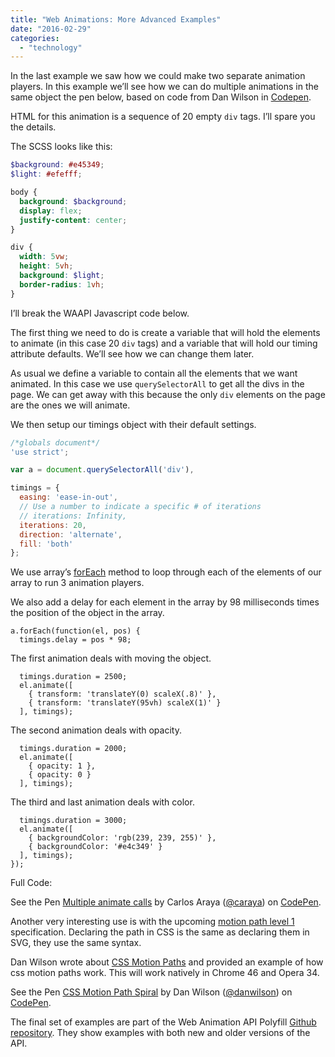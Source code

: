 ```yaml
---
title: "Web Animations: More Advanced Examples"
date: "2016-02-29"
categories: 
  - "technology"
---
```


In the last example we saw how we could make two separate animation players. In this example we’ll see how we can do multiple animations in the same object the pen below, based on code from Dan Wilson in [Codepen](http://codepen.io/danwilson/pen/PqxvJo/).

HTML for this animation is a sequence of 20 empty `div` tags. I’ll spare you the details.

The SCSS looks like this:

```scss
$background: #e45349;
$light: #efefff;

body {
  background: $background;
  display: flex;
  justify-content: center;
}

div {
  width: 5vw;
  height: 5vh;
  background: $light;
  border-radius: 1vh;
}
```

I’ll break the WAAPI Javascript code below.

The first thing we need to do is create a variable that will hold the elements to animate (in this case 20 `div` tags) and a variable that will hold our timing attribute defaults. We’ll see how we can change them later.

As usual we define a variable to contain all the elements that we want animated. In this case we use `querySelectorAll` to get all the divs in the page. We can get away with this because the only `div` elements on the page are the ones we will animate.

We then setup our timings object with their default settings.

```javascript
/*globals document*/
'use strict';

var a = document.querySelectorAll('div'),

timings = {
  easing: 'ease-in-out',
  // Use a number to indicate a specific # of iterations
  // iterations: Infinity, 
  iterations: 20,
  direction: 'alternate',
  fill: 'both'
};
```

We use array’s [forEach](https://developer.mozilla.org/en-US/docs/Web/JavaScript/Reference/Global_Objects/Array/forEach) method to loop through each of the elements of our array to run 3 animation players.

We also add a delay for each element in the array by 98 milliseconds times the position of the object in the array.

```
a.forEach(function(el, pos) {
  timings.delay = pos * 98;
```

The first animation deals with moving the object.

```
  timings.duration = 2500;
  el.animate([
    { transform: 'translateY(0) scaleX(.8)' },
    { transform: 'translateY(95vh) scaleX(1)' }
  ], timings);
```

The second animation deals with opacity.

```
  timings.duration = 2000; 
  el.animate([
    { opacity: 1 },
    { opacity: 0 }
  ], timings);
```

The third and last animation deals with color.

```
  timings.duration = 3000;
  el.animate([
    { backgroundColor: 'rgb(239, 239, 255)' },
    { backgroundColor: '#e4c349' }
  ], timings);
});
```

Full Code:

<p data-height="266" data-theme-id="2039" data-slug-hash="eJwEVg" data-default-tab="result" data-user="caraya" class="codepen">See the Pen <a href="http://codepen.io/caraya/pen/eJwEVg/">Multiple animate calls</a> by Carlos Araya (<a href="http://codepen.io/caraya">@caraya</a>) on <a href="http://codepen.io">CodePen</a>.</p>

<script async src="//assets.codepen.io/assets/embed/ei.js"></script>

Another very interesting use is with the upcoming [motion path level 1](https://www.w3.org/TR/motion-1/) specification. Declaring the path in CSS is the same as declaring them in SVG, they use the same syntax.

Dan Wilson wrote about [CSS Motion Paths](http://codepen.io/danwilson/post/css-motion-paths) and provided an example of how css motion paths work. This will work natively in Chrome 46 and Opera 34.

<p data-height="266" data-theme-id="2039" data-slug-hash="ZGmeRO" data-default-tab="result" data-user="danwilson" class="codepen">See the Pen <a href="http://codepen.io/danwilson/pen/ZGmeRO/">CSS Motion Path Spiral</a> by Dan Wilson (<a href="http://codepen.io/danwilson">@danwilson</a>) on <a href="http://codepen.io">CodePen</a>.</p>

<script async src="//assets.codepen.io/assets/embed/ei.js"></script>

The final set of examples are part of the Web Animation API Polyfill [Github repository](http://web-animations.github.io/web-animations-demos/). They show examples with both new and older versions of the API.
